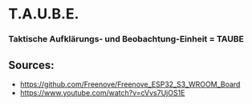 # T.A.U.B.E.
### Taktische Aufklärungs- und Beobachtung-Einheit = TAUBE



## Sources:
- https://github.com/Freenove/Freenove_ESP32_S3_WROOM_Board
- https://www.youtube.com/watch?v=cVvs7UjOS1E
